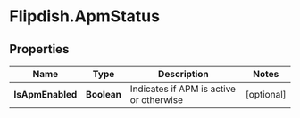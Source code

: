 # Flipdish.ApmStatus

## Properties
Name | Type | Description | Notes
------------ | ------------- | ------------- | -------------
**IsApmEnabled** | **Boolean** | Indicates if APM is active or otherwise | [optional] 



